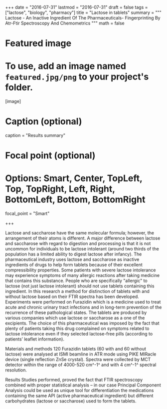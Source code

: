 
+++
date = "2016-07-31"
lastmod = "2016-07-31"
draft = false
tags = ["lactose", "biology", "pharmacy"]
title = "Lactose in tablets"
summary = """ Lactose - An Inactive Ingredient Of The Pharmaceuticals- Fingerprinting By Atr-Ftir Spectroscopy And Chemometrics
"""
math = false

# Featured image
# To use, add an image named `featured.jpg/png` to your project's folder. 
[image]
  # Caption (optional)
  caption = "Results summary"
  
  # Focal point (optional)
  # Options: Smart, Center, TopLeft, Top, TopRight, Left, Right, BottomLeft, Bottom, BottomRight
  focal_point = "Smart"

+++

Lactose and saccharose have the same molecular formula; however, the arrangement of their atoms is different. A major difference between lactose and saccharose with regard to digestion and processing is that it is not uncommon for individuals to be lactose intolerant (around two thirds of the population has a limited ability to digest lactose after infancy). The pharmaceutical industry uses lactose and saccharose as inactive ingredients of drugs to help form tablets because of their excellent compressibility properties. Some patients with severe lactose intolerance may experience symptoms of many allergic reactions after taking medicine that contains this substance. People who are specifically "allergic" to lactose (not just lactose intolerant) should not use tablets containing this ingredient. In this research a method for distinction of tablets with and without lactose based on their FTIR spectra has been developed. Experiments were performed on Furazidin which is a medicine used to treat acute and chronic urinary tract infections and in long-term prevention of the recurrence of these pathological states. The tablets are produced by various companies which use lactose or saccharose as a one of the excipients. The choice of this pharmaceutical was imposed by the fact that plenty of patients taking this drug complained on symptoms related to lactose intolerance even if they selected lactose-free pills (according to patients’ leaflet information).

Materials and methods
120 Furazidin tablets (60 with and 60 without lactose) were analysed at ISMI beamline in ATR mode using PIKE MIRacle device (single reflection ZnSe crystal). Spectra were collected by MCT detector within the range of 4000-520 cm^-1^ and with 4 cm^-1^ spectral resolution. 

Results
Studies performed, proved the fact that FTIR spectroscopy combined with proper statistical analysis – in our case Principal Component Analysis could be used as unique tool for differentiation the medications containing the same API (active pharmaceutical ingredient) but different carbohydrates (lactose or saccharose) used to form the tablets.

